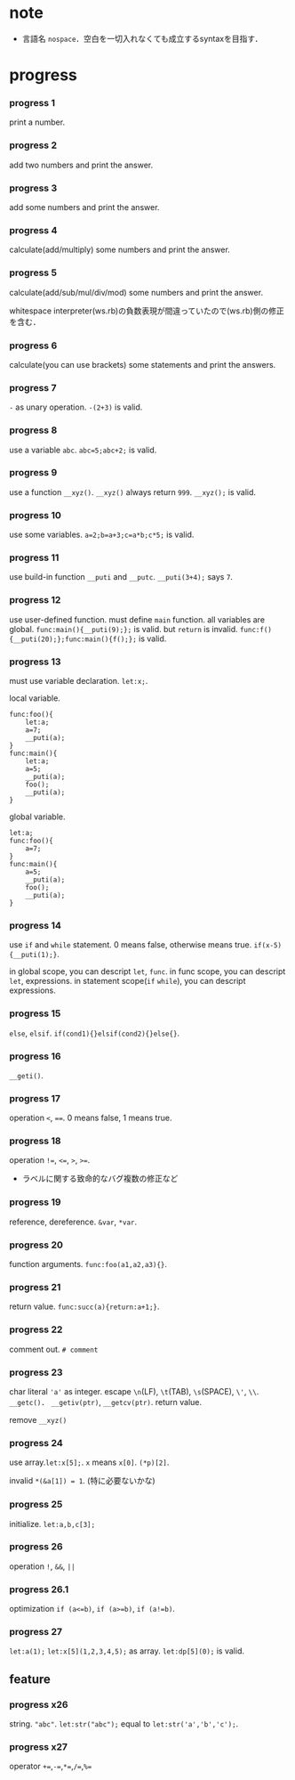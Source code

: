 
# note

- 言語名 `nospace`．空白を一切入れなくても成立するsyntaxを目指す．

# progress

### progress 1

print a number.

### progress 2

add two numbers and print the answer.

### progress 3

add some numbers and print the answer.

### progress 4

calculate(add/multiply) some numbers and print the answer.

### progress 5

calculate(add/sub/mul/div/mod) some numbers and print the answer.

 whitespace interpreter(ws.rb)の負数表現が間違っていたので(ws.rb)側の修正を含む．

### progress 6

calculate(you can use brackets) some statements and print the answers.

### progress 7

`-` as unary operation. `-(2+3)` is valid.

### progress 8

use a variable `abc`. `abc=5;abc+2;` is valid.

### progress 9

use a function `__xyz()`. `__xyz()` always return `999`. `__xyz();` is valid.

### progress 10

use some variables. `a=2;b=a+3;c=a*b;c*5;` is valid.

### progress 11

use build-in function `__puti` and `__putc`. `__puti(3+4);` says `7`.

### progress 12

use user-defined function. must define `main` function. all variables are global.
`func:main(){__puti(9);};` is valid. but `return` is invalid.
`func:f(){__puti(20);};func:main(){f();};` is valid.

### progress 13

must use variable declaration. `let:x;`. 

local variable. 

```
func:foo(){
    let:a;
    a=7;
    __puti(a);
}
func:main(){
    let:a;
    a=5;
    __puti(a);
    foo();
    __puti(a);
}
```

global variable.

```
let:a;
func:foo(){
    a=7;
}
func:main(){
    a=5;
    __puti(a);
    foo();
    __puti(a);
}
```

### progress 14

use `if` and `while` statement. 0 means false, otherwise means true.
`if(x-5){__puti(1);}`.

in global scope, you can descript `let`, `func`.
in func scope, you can descript `let`, expressions.
in statement scope(`if` `while`), you can descript expressions.


### progress 15

`else`, `elsif`.
`if(cond1){}elsif(cond2){}else{}`.


### progress 16

`__geti()`.


### progress 17

operation `<`, `==`. 0 means false, 1 means true.


### progress 18

operation `!=`, `<=`, `>`, `>=`.

- ラベルに関する致命的なバグ複数の修正など


### progress 19

reference, dereference. `&var`, `*var`.


### progress 20

function arguments. `func:foo(a1,a2,a3){}`.


### progress 21

return value. `func:succ(a){return:a+1;}`.


### progress 22

comment out. `# comment`


### progress 23

char literal `'a'` as integer. escape `\n`(LF), `\t`(TAB), `\s`(SPACE), `\'`, `\\`.
`__getc()`．
`__getiv(ptr)`, `__getcv(ptr)`. return value.

remove `__xyz()`


### progress 24

use array.`let:x[5];`. `x` means `x[0]`.
`(*p)[2]`.

invalid `*(&a[1]) = 1`. (特に必要ないかな)


### progress 25

initialize.
`let:a,b,c[3];`


### progress 26

operation `!`, `&&`, `||`

### progress 26.1

optimization `if (a<=b)`, `if (a>=b)`, `if (a!=b)`.


### progress 27

`let:a(1);`
`let:x[5](1,2,3,4,5);` as array.
`let:dp[5](0);` is valid.


## feature

### progress x26

string. `"abc"`.
`let:str("abc");` equal to `let:str('a','b','c');`.

### progress x27

operator `+=`,`-=`,`*=`,`/=`,`%=`
